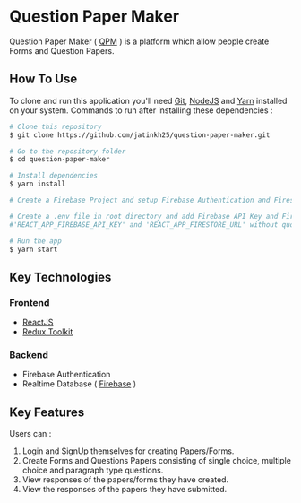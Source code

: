 # Question Paper Maker

Question Paper Maker ( [QPM](https://qpm.netlify.app ) ) is a platform which allow people create Forms and Question Papers.


## How To Use

To clone and run this application you'll need [Git](https://git-scm.com), [NodeJS](https://nodejs.org/en) and [Yarn](https://yarnpkg.com) installed on your system. Commands to run after installing these dependencies :

```bash
# Clone this repository
$ git clone https://github.com/jatinkh25/question-paper-maker.git

# Go to the repository folder
$ cd question-paper-maker

# Install dependencies
$ yarn install

# Create a Firebase Project and setup Firebase Authentication and Firestore in it.

# Create a .env file in root directory and add Firebase API Key and Firestore URL as
#'REACT_APP_FIREBASE_API_KEY' and 'REACT_APP_FIRESTORE_URL' without quotes respectively.

# Run the app
$ yarn start

```

## Key Technologies

### Frontend

- [ReactJS](https://reactjs.org)
- [Redux Toolkit](https://redux-toolkit.js.org)

### Backend

- Firebase Authentication
- Realtime Database ( [Firebase](https://firebase.google.com) )


## Key Features

Users can :

1. Login and SignUp themselves for creating Papers/Forms.
2. Create Forms and Questions Papers consisting of single choice, multiple choice and paragraph type questions.
3. View responses of the papers/forms they have created.
4. View the responses of the papers they have submitted.















